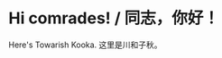 # Hi comrades! / 同志，你好！

Here's Towarish Kooka. 
这里是川和子秋。

<!---
WayToX303/WayToX303 is a ✨ special ✨ repository because its `README.md` (this file) appears on your GitHub profile.
You can click the Preview link to take a look at your changes.
--->
